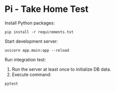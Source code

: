 # Pi - Take Home Test

Install Python packages:
```
pip install -r requirements.txt
```

Start development server:
```
uvicorn app.main:app --reload
```

Run integration test:
1. Run the server at least once to initialize DB data.
2. Execute command:
```
pytest
```
